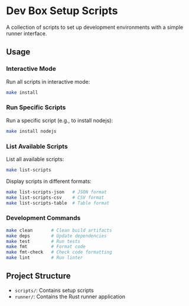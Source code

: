 # Dev Box Setup Scripts

A collection of scripts to set up development environments with a simple runner interface.

## Usage

### Interactive Mode

Run all scripts in interactive mode:

```bash
make install
```

### Run Specific Scripts

Run a specific script (e.g., to install nodejs):

```bash
make install nodejs
```

### List Available Scripts

List all available scripts:

```bash
make list-scripts
```

Display scripts in different formats:

```bash
make list-scripts-json   # JSON format
make list-scripts-csv    # CSV format
make list-scripts-table  # Table format
```

### Development Commands

```bash
make clean       # Clean build artifacts
make deps        # Update dependencies
make test        # Run tests
make fmt         # Format code
make fmt-check   # Check code formatting
make lint        # Run linter
```

## Project Structure

- `scripts/`: Contains setup scripts
- `runner/`: Contains the Rust runner application
